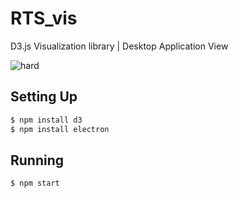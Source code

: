 # RTS_vis

D3.js Visualization library |
Desktop Application View

![hard](https://user-images.githubusercontent.com/7824253/100400035-1046dc00-3023-11eb-9a51-3dfc662f98ac.PNG)


## Setting Up

```bash
$ npm install d3
$ npm install electron
```

## Running

```bash
$ npm start
```
